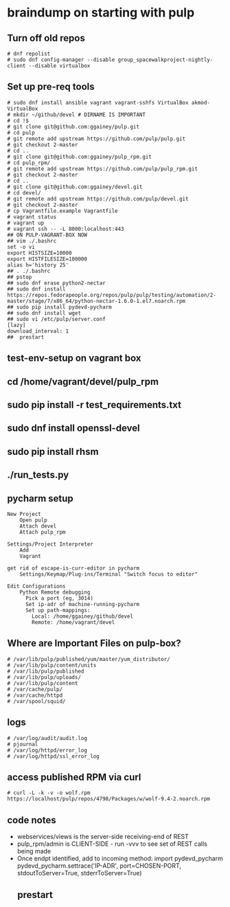 # braindump on starting with pulp

## Turn off old repos

    # dnf repolist
    # sudo dnf config-manager --disable group_spacewalkproject-nightly-client --disable virtualbox

## Set up pre-req tools

    # sudo dnf install ansible vagrant vagrant-sshfs VirtualBox akmod-VirtualBox
    # mkdir ~/github/devel # DIRNAME IS IMPORTANT
    # cd !$
    # git clone git@github.com:ggainey/pulp.git
    # cd pulp
    # git remote add upstream https://github.com/pulp/pulp.git
    # git checkout 2-master
    # cd ..
    # git clone git@github.com:ggainey/pulp_rpm.git
    # cd pulp_rpm/
    # git remote add upstream https://github.com/pulp/pulp_rpm.git
    # git checkout 2-master
    # cd ..
    # git clone git@github.com:ggainey/devel.git
    # cd devel/
    # git remote add upstream https://github.com/pulp/devel.git
    # git checkout 2-master
    # cp Vagrantfile.example Vagrantfile
    # vagrant status
    # vagrant up
    # vagrant ssh -- -L 8000:localhost:443
    ## ON PULP-VAGRANT-BOX NOW
    ## vim ./.bashrc
    set -o vi
    export HISTSIZE=10000
    export HISTFILESIZE=100000
    alias h='history 25'
    ## . ./.bashrc
    ## pstop
    ## sudo dnf erase python2-nectar
    ## sudo dnf install https://repos.fedorapeople.org/repos/pulp/pulp/testing/automation/2-master/stage/7/x86_64/python-nectar-1.6.0-1.el7.noarch.rpm
    ## sudo pip install pydevd-pycharm
    ## sudo dnf install wget
    ## sudo vi /etc/pulp/server.conf
    [lazy]
    download_interval: 1
    ##  prestart

## test-env-setup on vagrant box

   ## cd /home/vagrant/devel/pulp_rpm
   ## sudo pip install -r test_requirements.txt
   ## sudo dnf install openssl-devel
   ## sudo pip install rhsm
   ## ./run_tests.py

## pycharm setup

    New Project
        Open pulp
        Attach devel
        Attach pulp_rpm

    Settings/Project Interpreter
        Add
        Vagrant

    get rid of escape-is-curr-editor in pycharm
        Settings/Keymap/Plug-ins/Terminal "Switch focus to editor"

    Edit Configurations
        Python Remote debugging
          Pick a port (eg, 3014)
          Set ip-adr of machine-running-pycharm
          Set up path-mappings:
            Local: /home/ggainey/github/devel
            Remote: /home/vagrant/devel

## Where are Important Files on pulp-box?

    # /var/lib/pulp/published/yum/master/yum_distributor/
    # /var/lib/pulp/content/units
    # /var/lib/pulp/published
    # /var/lib/pulp/uploads/
    # /var/lib/pulp/content
    # /var/cache/pulp/
    # /var/cache/httpd
    # /var/spool/squid/

## logs

    # /var/log/audit/audit.log
    # pjournal
    # /var/log/httpd/error_log
    # /var/log/httpd/ssl_error_log

## access published RPM via curl

    # curl -L -k -v -o wolf.rpm https://localhost/pulp/repos/4798/Packages/w/wolf-9.4-2.noarch.rpm

## code notes

* webservices/views is the server-side receiving-end of REST
* pulp_rpm/admin is CLIENT-SIDE - run -vvv to see set of REST calls being made
* Once endpt identified, add to incoming method:
    import pydevd_pycharm
    pydevd_pycharm.settrace('IP-ADR', port=CHOSEN-PORT, stdoutToServer=True, stderrToServer=True)
    ## prestart
